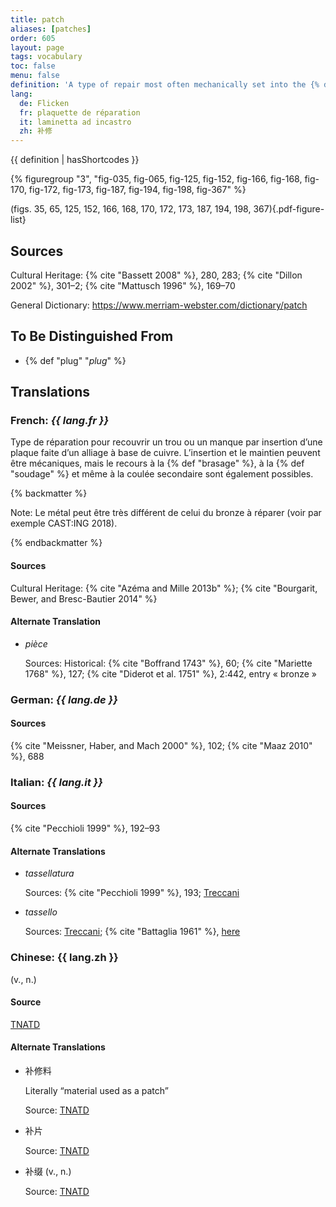 ```yaml
---
title: patch
aliases: [patches]
order: 605
layout: page
tags: vocabulary
toc: false
menu: false
definition: 'A type of repair most often mechanically set into the {% def "bronze" %} surface, but which may also be soldered, welded, or {% def "cast (v.)" "cast" %} into place (see [I.4](/vol-1/4/)). Patches are most often made of cut-out pieces of copper alloy that are the same as that of the cast metal, but they may be of a different alloy or metal (e.g., lead).'
lang:
  de: Flicken
  fr: plaquette de réparation
  it: laminetta ad incastro
  zh: 补修
---
```


{{ definition | hasShortcodes }}

{% figuregroup "3", "fig-035, fig-065, fig-125, fig-152, fig-166, fig-168, fig-170, fig-172, fig-173, fig-187, fig-194, fig-198, fig-367" %}

(figs. 35, 65, 125, 152, 166, 168, 170, 172, 173, 187, 194, 198, 367){.pdf-figure-list}

## Sources

Cultural Heritage: {% cite "Bassett 2008" %}, 280, 283; {% cite "Dillon 2002" %}, 301–2; {% cite "Mattusch 1996" %}, 169–70

General Dictionary: <https://www.merriam-webster.com/dictionary/patch>

## To Be Distinguished From

- {% def "plug" "*plug*" %}

## Translations

<div class="accordion">

### **French**: *{{ lang.fr }}*

Type de réparation pour recouvrir un trou ou un manque par insertion d’une plaque faite d’un alliage à base de cuivre. L’insertion et le maintien peuvent être mécaniques, mais le recours à la {% def "brasage" %}, à la {% def "soudage" %} et même à la coulée secondaire sont également possibles.

{% backmatter %}

Note: Le métal peut être très différent de celui du bronze à réparer (voir par exemple CAST:ING 2018).

{% endbackmatter %}

#### Sources

Cultural Heritage: {% cite "Azéma and Mille 2013b" %}; {% cite "Bourgarit, Bewer, and Bresc-Bautier 2014" %}

#### Alternate Translation

- *pièce*

    Sources: Historical: {% cite "Boffrand 1743" %}, 60; {% cite "Mariette 1768" %}, 127; {% cite "Diderot et al. 1751" %}, 2:442, entry « bronze »

### **German**: *{{ lang.de }}*

#### Sources

{% cite "Meissner, Haber, and Mach 2000" %}, 102; {% cite "Maaz 2010" %}, 688

### **Italian**: *{{ lang.it }}*

#### Sources

{% cite "Pecchioli 1999" %}, 192–93

#### Alternate Translations

- *tassellatura*

    Sources: {% cite "Pecchioli 1999" %}, 193; [Treccani](https://www.treccani.it/vocabolario/tassellatura/)

- *tassello*

    Sources: [Treccani](https://www.treccani.it/vocabolario/tassello1/); {% cite "Battaglia 1961" %}, [here](http://www.gdli.it/pdf_viewer/Scripts/pdf.js/web/viewer.asp?file=/PDF/GDLI20/GDLI_20_ocr_765.pdf&parola=tassello)

### **Chinese**: {{ lang.zh }}

(v., n.)

#### Source

[TNATD](https://terms.naer.edu.tw/detail/625599/?index=1)

#### Alternate Translations

- 补修料

    Literally “material used as a patch”
    
    Source: [TNATD](https://terms.naer.edu.tw/detail/625599/?index=1)

- 补片

    Source: [TNATD](https://terms.naer.edu.tw/detail/643120/)

- 补缀 (v., n.)

    Source: [TNATD](https://terms.naer.edu.tw/detail/625599/?index=1)

</div>
